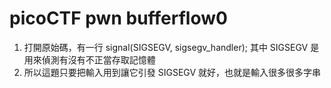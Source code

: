 # picoCTF pwn bufferflow0
1. 打開原始碼，有一行 signal(SIGSEGV, sigsegv_handler); 其中 SIGSEGV 是用來偵測有沒有不正當存取記憶體
2. 所以這題只要把輸入用到讓它引發 SIGSEGV 就好，也就是輸入很多很多字串
